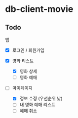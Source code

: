 # db-client-movie

## Todo

앱

- [x] 로그인 / 회원가입
- [x] 영화 리스트

  - [x] 영화 상세
  - [ ] 영화 예매

- [ ] 마이페이지
  - [x] 정보 수정 (우선순위 낮)
  - [ ] 내 영화 예매 리스트
  - [ ] 예매 취소
